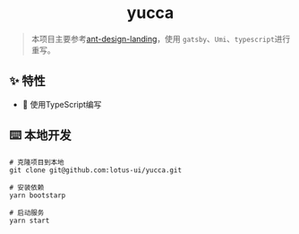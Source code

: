 <h1 align="center">yucca</h1>

> 本项目主要参考[ant-design-landing](https://github.com/ant-design/ant-design-landing)，使用 `gatsby`、`Umi`、`typescript`进行重写。

## ✨ 特性

- 🚀 使用TypeScript编写

## ⌨️ 本地开发

```
# 克隆项目到本地
git clone git@github.com:lotus-ui/yucca.git

# 安装依赖
yarn bootstarp

# 启动服务
yarn start
```
